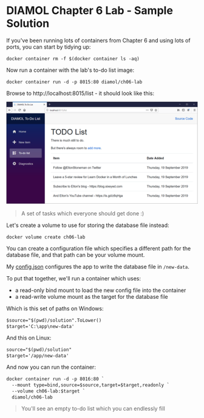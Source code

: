 # DIAMOL Chapter 6 Lab - Sample Solution

If you've been running lots of containers from Chapter 6 and using lots of ports, you can start by tidying up:

```
docker container rm -f $(docker container ls -aq)
```

Now run a container with the lab's to-do list image:

```
docker container run -d -p 8015:80 diamol/ch06-lab
```

Browse to http://localhost:8015/list  - it should look like this:

![Sample to-do list with some important tasks](./todo-list-v3.png)

> A set of tasks which everyone should get done :)

Let's create a volume to use for storing the database file instead:

```
docker volume create ch06-lab
```

You can create a configuration file which specifies a different path for the database file, and that path can be your volume mount. 

My [config.json](./solution/config.json) configures the app to write the database file in `/new-data`.

To put that together, we'll run a container which uses:

- a read-only bind mount to load the new config file into the container
- a read-write volume mount as the target for the database file

Which is this set of paths on Windows:

```
$source="$(pwd)/solution".ToLower()
$target='C:\app\new-data'
```

And this on Linux:

```
source="$(pwd)/solution"
$target='/app/new-data'
```

And now you can run the container:

```
docker container run -d -p 8016:80 `
  --mount type=bind,source=$source,target=$target,readonly `
  --volume ch06-lab:$target `
  diamol/ch06-lab
```

> You'll see an empty to-do list which you can endlessly fill